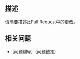 <!-- 请务必在创建PR前，在右侧 Labels 选项中加上label的其中一个: [feature]、[fix]、[documentation]、[dependencies]、[test] 。以便于Actions自动生成Releases时自动对PR进行归类。-->
## 描述
请简要描述此Pull Request中的更改。

## 相关问题
- [问题编号]（问题链接）
